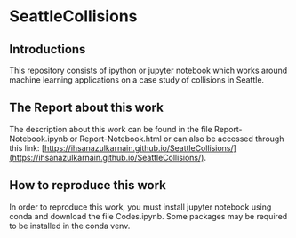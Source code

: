 # SeattleCollisions
## Introductions  
This repository consists of ipython or jupyter notebook which works around machine learning applications on a case study of collisions in Seattle.
## The Report about this work
The description about this work can be found in the file Report-Notebook.ipynb or Report-Notebook.html or can also be accessed through this link: [https://ihsanazulkarnain.github.io/SeattleCollisions/](https://ihsanazulkarnain.github.io/SeattleCollisions/).
## How to reproduce this work
In order to reproduce this work, you must install jupyter notebook using conda and download the file Codes.ipynb. Some packages may be required to be installed in the conda venv.

